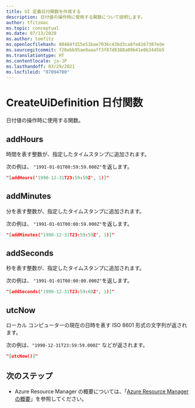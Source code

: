 ```yaml
---
title: UI 定義日付関数を作成する
description: 日付値の操作時に使用する関数について説明します。
author: tfitzmac
ms.topic: conceptual
ms.date: 07/13/2020
ms.author: tomfitz
ms.openlocfilehash: 80484fd15e51bae7036c43bd3ca8fe8167387ede
ms.sourcegitcommit: f28ebb95ae9aaaff3f87d8388a09b41e0b3445b5
ms.translationtype: HT
ms.contentlocale: ja-JP
ms.lasthandoff: 03/29/2021
ms.locfileid: "87094700"
---
```

# <a name="createuidefinition-date-functions"></a>CreateUiDefinition 日付関数

日付値の操作時に使用する関数。

## <a name="addhours"></a>addHours

時間を表す整数が、指定したタイムスタンプに追加されます。

次の例は、 `"1991-01-01T00:59:59.000Z"`を返します。

```json
"[addHours('1990-12-31T23:59:59Z', 1)]"
```

## <a name="addminutes"></a>addMinutes

分を表す整数が、指定したタイムスタンプに追加されます。

次の例は、 `"1991-01-01T00:00:59.000Z"`を返します。

```json
"[addMinutes('1990-12-31T23:59:59Z', 1)]"
```

## <a name="addseconds"></a>addSeconds
秒を表す整数が、指定したタイムスタンプに追加されます。

次の例は、 `"1991-01-01T00:00:00.000Z"`を返します。

```json
"[addSeconds('1990-12-31T23:59:60Z', 1)]"
```

## <a name="utcnow"></a>utcNow

ローカル コンピューターの現在の日時を表す ISO 8601 形式の文字列が返されます。

次の例は、`"1990-12-31T23:59:59.000Z"` などが返されます。

```json
"[utcNow()]"
```

## <a name="next-steps"></a>次のステップ

* Azure Resource Manager の概要については、「[Azure Resource Manager の概要](../management/overview.md)」を参照してください。
